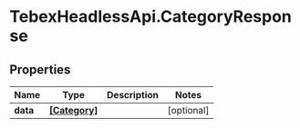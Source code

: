 # TebexHeadlessApi.CategoryResponse

## Properties

Name | Type | Description | Notes
------------ | ------------- | ------------- | -------------
**data** | [**[Category]**](Category.md) |  | [optional] 


